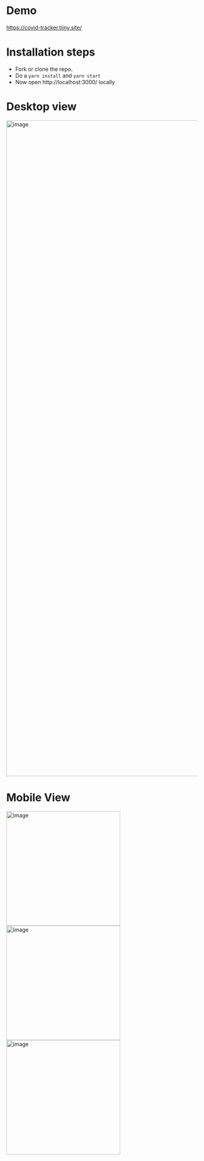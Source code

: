 # Demo
https://covid-tracker.tiiny.site/

# Installation steps
 - Fork or clone the repo.
 - Do a `yarn install` and `yarn start`
 - Now open http://localhost:3000/ locally

# Desktop view
<img width="1720" alt="image" src="https://github.com/Himachallad/covid_tracker/assets/20709166/43a9a90b-3ba6-4e54-87f6-60b04c4f9ea0">


# Mobile View
<img width="300" alt="image" src="https://github.com/Himachallad/covid_tracker/assets/20709166/21efa81b-c2e0-4236-a847-d100c7a493ec">
<img width="300" alt="image" src="https://github.com/Himachallad/covid_tracker/assets/20709166/20ac5417-8cf5-44ca-86a1-2ec068b9283f">
<img width="300" alt="image" src="https://github.com/Himachallad/covid_tracker/assets/20709166/2b7e7a4c-f075-4ba4-9b09-5a06a87298b1">



